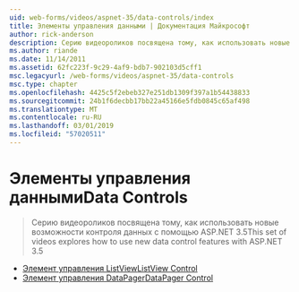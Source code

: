 ```yaml
---
uid: web-forms/videos/aspnet-35/data-controls/index
title: Элементы управления данными | Документация Майкрософт
author: rick-anderson
description: Серию видеороликов посвящена тому, как использовать новые возможности контроля данных с помощью ASP.NET 3.5
ms.author: riande
ms.date: 11/14/2011
ms.assetid: 62fc223f-9c29-4af9-bdb7-902103d5cff1
msc.legacyurl: /web-forms/videos/aspnet-35/data-controls
msc.type: chapter
ms.openlocfilehash: 4425c5f2ebeb327e251db1309f397a1b54438833
ms.sourcegitcommit: 24b1f6decbb17bb22a45166e5fdb0845c65af498
ms.translationtype: MT
ms.contentlocale: ru-RU
ms.lasthandoff: 03/01/2019
ms.locfileid: "57020511"
---
```

<a name="data-controls"></a><span data-ttu-id="75037-103">Элементы управления данными</span><span class="sxs-lookup"><span data-stu-id="75037-103">Data Controls</span></span>
====================
> <span data-ttu-id="75037-104">Серию видеороликов посвящена тому, как использовать новые возможности контроля данных с помощью ASP.NET 3.5</span><span class="sxs-lookup"><span data-stu-id="75037-104">This set of videos explores how to use new data control features with ASP.NET 3.5</span></span>


- [<span data-ttu-id="75037-105">Элемент управления ListView</span><span class="sxs-lookup"><span data-stu-id="75037-105">ListView Control</span></span>](the-listview-control.md)
- [<span data-ttu-id="75037-106">Элемент управления DataPager</span><span class="sxs-lookup"><span data-stu-id="75037-106">DataPager Control</span></span>](the-datapager-control.md)
